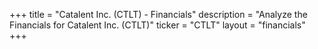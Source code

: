 +++
title = "Catalent Inc. (CTLT) - Financials"
description = "Analyze the Financials for Catalent Inc. (CTLT)"
ticker = "CTLT"
layout = "financials"
+++

